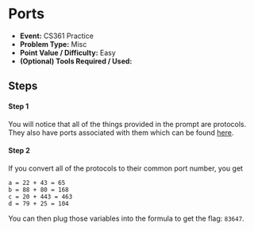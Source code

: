 # Ports 
* **Event:** CS361 Practice
* **Problem Type:** Misc
* **Point Value / Difficulty:** Easy
* **(Optional) Tools Required / Used:**

## Steps​
#### Step 1
You will notice that all of the things provided in the prompt are protocols. They also have ports associated with them which can be found [here](https://en.wikipedia.org/wiki/List_of_TCP_and_UDP_port_numbers).

#### Step 2
If you convert all of the protocols to their common port number, you get 
```
a = 22 + 43 = 65
b = 88 + 80 = 168
c = 20 + 443 = 463
d = 79 + 25 = 104
```
You can then plug those variables into the formula to get the flag: `83647`.
